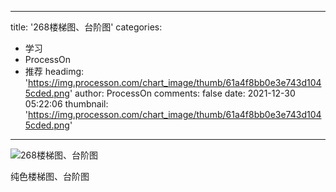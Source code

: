 
---
title: '268楼梯图、台阶图'
categories: 
 - 学习
 - ProcessOn
 - 推荐
headimg: 'https://img.processon.com/chart_image/thumb/61a4f8bb0e3e743d1045cded.png'
author: ProcessOn
comments: false
date: 2021-12-30 05:22:06
thumbnail: 'https://img.processon.com/chart_image/thumb/61a4f8bb0e3e743d1045cded.png'
---

<div>   
<img class="thumb" alt="268楼梯图、台阶图" src="https://img.processon.com/chart_image/thumb/61a4f8bb0e3e743d1045cded.png" referrerpolicy="no-referrer">
<p>纯色楼梯图、台阶图</p>  
</div>
            